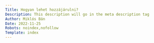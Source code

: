 ```yaml
---
Title: Hogyan lehet hozzájárulni?
Description: This description will go in the meta description tag
Author: Miklós Bán
Date: 2022-11-25
Robots: noindex,nofollow
Template: index
---
```



